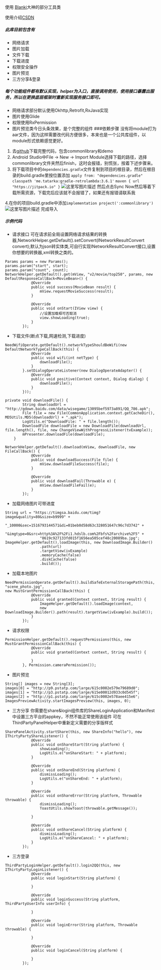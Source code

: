 使用 [Blankj](https://github.com/Blankj/AndroidUtilCode)大神的部分工具类

使用介绍[CSDN](http://blog.csdn.net/pzhu_lcx/article/category/7478039)
##### 此库目前包含有

* 网络请求
* 图片加载
* 文件下载
* 下载进度
* 权限安全操作
* 图片预览
* 三方分享&登录

##### 每个功能组件都有默认实现，helper为入口，直接调用使用，使用接口暴露出服务，所以在更换底层框架时重新实现服务接口即可。

* 网络请求部分默认使用Okhttp,Retrofit,RxJava实现
* 图片使用Glide
* 权限使用RxPermission
* 图片预览类今日头条效果，是个完整的组件
###依赖步骤
没有将module打为aar文件，因为这样需要改代码方便很多，本来也是一个公共库组件，以module形式依赖感觉更好。
1. 去[github](https://github.com/wp529/CommonLibrary)下载完整代码，包含commonlibrary和demo
2. Android Studio中File -> New -> Import Module选择下载的路径，选择commonlibrary文件夹然后finish，这时会报错，别慌张，按着下述步骤来。
3. 将下载项目中的`dependencies.gradle`文件复制到项目的根目录，然后在根目录的build.gradle里按位置添加
`apply from: "dependencies.gradle"`
`classpath 'me.tatarka:gradle-retrolambda:3.6.1'`
`maven { url "https://jitpack.io" }`
![这里写图片描述](http://img.blog.csdn.net/20180302163733672?watermark/2/text/aHR0cDovL2Jsb2cuY3Nkbi5uZXQvcHpodV9sY3g=/font/5a6L5L2T/fontsize/400/fill/I0JBQkFCMA==/dissolve/70)
然后点击Sync Now然后等着下载所需资源，下载完后应该就不会报错了，如果还有报错请联系我

4.在你的项目build.gradle中添加`implementation project(':commonlibrary')`
![这里写图片描述](http://img.blog.csdn.net/20180302164347646?watermark/2/text/aHR0cDovL2Jsb2cuY3Nkbi5uZXQvcHpodV9sY3g=/font/5a6L5L2T/fontsize/400/fill/I0JBQkFCMA==/dissolve/70)
完成导入

##### 示例代码
* 请求接口
可在请求前全局设置网络请求结果的转换器,NetworkHelper.getDefault().setConvert(INetworkResultConvert convert);默认为json转实体类,可自行实现INetworkResultConvert接口,设置你想要的转换器,xml转换之类的。
```
Params params = new Params();
params.param("start", start);
params.param("count", count);
NetworkHelper.getDefault().get(mView, "v2/movie/top250", params, new DefaultResponseCallBack<MovieBean>() {
            @Override
            public void success(MovieBean result) {
                mView.requestMovieSuccess(result);
            }

            @Override
            public void onStart(IView view) {
                //设置加载框可否取消
                view.showLoading(true);
            }
        });

```

* 下载文件(断点下载,网速检测,下载进度)
```
NeedWifiOperate.getDefault().networkTypeShouldBeWifi(new DefaultNetworkTypeCallBack(this) {
            @Override
            public void wifi(int netType) {
                downloadFile();
            }
        }.setDialogOperateListener(new DialogOperateAdapter() {
            @Override
            public void positive(Context context, Dialog dialog) {
                downloadFile();
            }
        }));

private void downloadFile() {
        String downloadUrl = "http://gdown.baidu.com/data/wisegame/13095bef5973a891/QQ_786.apk";
        File file = new File(CommonApplication.context.getCacheDir(), MD5Utils.MD5(downloadUrl) + ".apk");
        LogUtils.e("DownloadFile: " + file.length());
        DownloadFile downloadFile = new DownloadFile(downloadUrl, file.length(), file, new ChangeViewWithProgressListener(tvExample));
        mPresenter.downloadFile(downloadFile);
    }

NetworkHelper.getDefault().download(mView, downloadFile, new FileCallBack() {
            @Override
            public void downloadSuccess(File file) {
                mView.downloadFileSuccess(file);
            }

            @Override
            public void downloadFail(Throwable e) {
                mView.downloadFileFail(e);
            }
        });
```

* 加载网络图片可带进度
```
String url = "https://timgsa.baidu.com/timg?image&quality=80&size=b9999" +
                "_10000&sec=1516793144571&di=01beb0d58d63c328051647c96c7d3742" +
                "&imgtype=0&src=http%3A%2F%2Fi1.hdslb.com%2Fbfs%2Farchive%2F5" +
                "8619c927133fd015f1656ea505cef48c20089ba.jpg";
ImageHelper.getDefault().loadImage(this, new DownloadImage.Builder()
                .path(url)
                .targetView(ivExample)
                .memoryCache(false)
                .diskCache(false)
                .build());
```
* 加载本地图片
```
NeedPermissionOperate.getDefault().buildSafeExternalStoragePath(this, "scene_photo.jpg",
new MustGrantPermissionCallBack(this) {
            @Override
            public void granted(Context context, String result) {
                ImageHelper.getDefault().loadImage(context,
                new DownloadImage.Builder().path(result).targetView(ivExample).build());
            }
        });
```
* 请求权限
```
PermissionHelper.getDefault().requestPermissions(this, new MustGrantPermissionCallBack(this) {
            @Override
            public void granted(Context context, String result) {

            }
        }, Permission.cameraPermission());
```
* 图片预览
```
String[] images = new String[3];
images[0] = "http://p9.pstatp.com/large/615c0002e579e79689d0";
images[1] = "http://p3.pstatp.com/large/615e00012d933c0d545f";
images[2] = "http://p1.pstatp.com/large/615c0002e578aee415e6";
ImagesPreviewActivity.startImagesPreview(this, images, 0);
```
* 三方分享
你需要在share&login组件库的ShareLoginApplication和Manifest中设置三方平台的appkey，不然不能正常使用该组件
可在ThirdPartyPanelHelper中重新定义需要的分享版样式
```
SharePanelActivity.startShare(this, new ShareInfo("hello"), new IThirtyPartyShareListener() {
            @Override
            public void onShareStart(String platform) {
                showLoading();
                LogUtils.e("onShareStart: " + platform);
            }

            @Override
            public void onShareEnd(String platform) {
                dismissLoading();
                LogUtils.e("onShareEnd: " + platform);
            }

            @Override
            public void onShareError(String platform, Throwable throwable) {
                dismissLoading();
                ToastUtils.showToast(throwable.getMessage());

            }

            @Override
            public void onShareCancel(String platform) {
                dismissLoading();
                LogUtils.e("onShareCancel: " + platform);
            }
        });
```
* 三方登录
```
ThirdPartyLoginHelper.getDefault().login2QQ(this, new IThirtyPartyLoginListener() {
            @Override
            public void loginStart(String platform) {

            }

            @Override
            public void loginSuccess(String platform, ThirdPartyUserInfo userInfo) {

            }

            @Override
            public void loginError(String platform, Throwable throwable) {

            }

            @Override
            public void loginCancel(String platform) {

            }
        });
```
